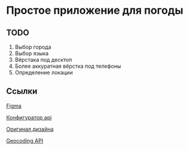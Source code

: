 # Простое приложение для погоды

## TODO

1) Выбор города
2) Выбор языка
3) Вёрстака под десктоп
4) Более аккуратная вёрстка под телефоны
5) Определение локации

## Ссылки

[Figma]([https://link-url-here.org](https://www.figma.com/file/crZkkzzuNlM5eXyYzOblu3/Untitled?type=design&node-id=0-1&mode=design&t=9g0hA3eW0OQkrsbE-0)https://www.figma.com/file/crZkkzzuNlM5eXyYzOblu3/Untitled?type=design&node-id=0-1&mode=design&t=9g0hA3eW0OQkrsbE-0)

[Конфигуратор api](https://open-meteo.com/en/docs#latitude=55.0415&longitude=82.9346&hourly=temperature_2m,relativehumidity_2m,apparent_temperature,visibility,windspeed_10m&daily=weathercode,temperature_2m_max,temperature_2m_min,apparent_temperature_max,apparent_temperature_min&current_weather=true&timezone=auto)

[Оригинал дизайна](https://dribbble.com/shots/20675054-Mobile-Weather-app)

[Geocoding API](https://openweathermap.org/api/geocoding-api)
